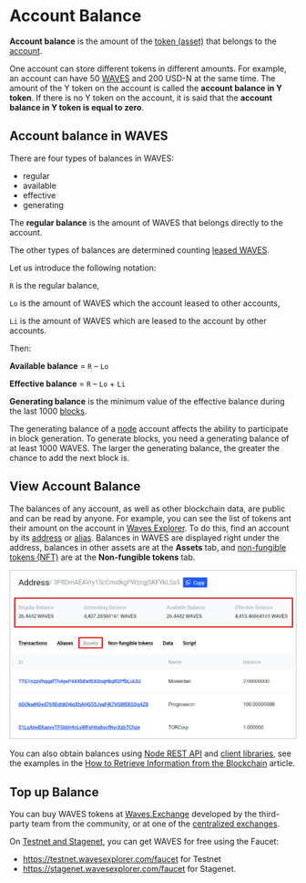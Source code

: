 # Account Balance

**Account balance** is the amount of the [token (asset)](/en/blockchain/token/) that belongs to the [account](/en/blockchain/account/).

One account can store different tokens in different amounts. For example, an account can have 50 [WAVES](/en/blockchain/token/waves) and 200 USD-N at the same time. The amount of the Y token on the account is called the **account balance in Y token**. If there is no Y token on the account, it is said that the **account balance in Y token is equal to zero**.

## Account balance in WAVES

There are four types of balances in WAVES:

* regular
* available
* effective
* generating

The **regular balance** is the amount of WAVES that belongs directly to the account.

Thе other types of balances are determined counting [leased WAVES](/en/blockchain/leasing).

Let us introduce the following notation:

`R` is the regular balance,

`Lo` is the amount of WAVES which the account leased to other accounts,

`Li` is the amount of WAVES which are leased to the account by other accounts.

Then:

**Available balance** = `R` – `Lo`

**Effective balance** = `R` – `Lo` + `Li`

**Generating balance** is the minimum value of the effective balance during the last 1000 [blocks](/en/blockchain/block/).

The generating balance of a [node](/en/blockchain/node/) account affects the ability to participate in block generation. To generate blocks, you need a generating balance of at least 1000 WAVES. The larger the generating balance, the greater the chance to add the next block is.

## View Account Balance

The balances of any account, as well as other blockchain data, are public and can be read by anyone. For example, you can see the list of tokens ant their amount on the account in [Waves Explorer](https://wavesexplorer.com). To do this, find an account by its [address](/en/blockchain/account/address) or [alias](/en/blockchain/account/alias). Balances in WAVES are displayed right under the address, balances in other assets are at the **Assets** tab, and [non-fungible tokens (NFT)](/en/blockchain/token/non-fungible-token) are at the **Non-fungible tokens** tab.

![](./_assets/balance-explorer.png)

You can also obtain balances using [Node REST API](/en/waves-node/node-api/) and [client libraries](/en/building-apps/waves-api-and-sdk/client-libraries/), see the examples in the [How to Retrieve Information from the Blockchain](/en/building-apps/how-to/basic/retrieve) article.

## Top up Balance

You can buy WAVES tokens at [Waves.Exchange](https://waves.exchange/) developed by the third-party team from the community, or at one of the [centralized exchanges](https://coinmarketcap.com/currencies/waves/markets/).

On [Testnet and Stagenet](/en/blockchain/blockchain-network/), you can get WAVES for free using the Faucet:

* <https://testnet.wavesexplorer.com/faucet> for Testnet
* <https://stagenet.wavesexplorer.com/faucet> for Stagenet.
